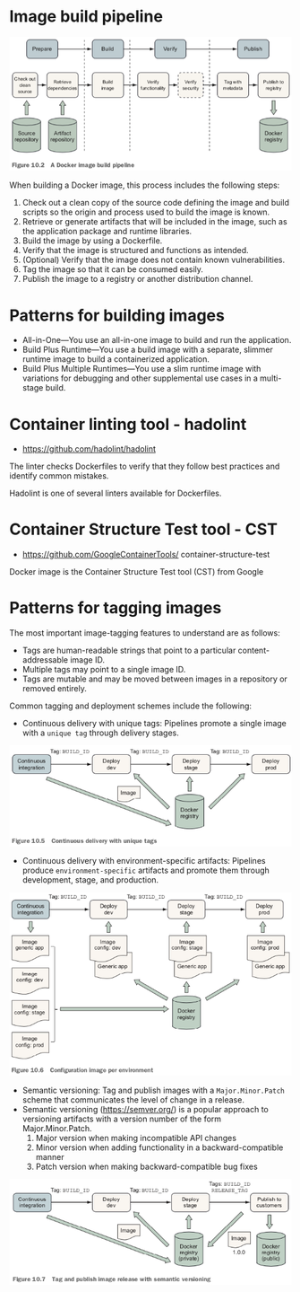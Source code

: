 
# Image build pipeline

![](image/docker-image-build-pipeline.png)

When building a Docker image, this process includes the following steps:

1. Check out a clean copy of the source code defining the image and build scripts so the origin and process used to build the image is known.
2. Retrieve or generate artifacts that will be included in the image, such as the application package and runtime libraries.
3. Build the image by using a Dockerfile.
4. Verify that the image is structured and functions as intended.
5. (Optional) Verify that the image does not contain known vulnerabilities.
6. Tag the image so that it can be consumed easily.
7. Publish the image to a registry or another distribution channel.

# Patterns for building images

- All-in-One—You use an all-in-one image to build and run the application.
- Build Plus Runtime—You use a build image with a separate, slimmer runtime
image to build a containerized application.
- Build Plus Multiple Runtimes—You use a slim runtime image with variations for
debugging and other supplemental use cases in a multi-stage build.

# Container linting tool - hadolint

- https://github.com/hadolint/hadolint

The linter checks Dockerfiles to verify that they follow best practices and identify common mistakes.

Hadolint is one of several linters available for Dockerfiles.

# Container Structure Test tool - CST

- https://github.com/GoogleContainerTools/ container-structure-test

Docker image is the Container Structure Test tool (CST) from Google

# Patterns for tagging images

The most important image-tagging features to understand are as follows:

- Tags are human-readable strings that point to a particular content-addressable image ID.
- Multiple tags may point to a single image ID.
- Tags are mutable and may be moved between images in a repository or removed entirely.

Common tagging and deployment schemes include the following:

- Continuous delivery with unique tags: Pipelines promote a single image with a `unique tag` through delivery stages.

![](image/unique-tags.png)

- Continuous delivery with environment-specific artifacts: Pipelines produce `environment-specific` artifacts and promote them through development, stage, and production.

![](image/per-environment.png)

- Semantic versioning: Tag and publish images with a `Major.Minor.Patch` scheme that communicates the level of change in a release.
- Semantic versioning (https://semver.org/) is a popular approach to versioning artifacts with a version number of the form Major.Minor.Patch.
  1. Major version when making incompatible API changes
  2. Minor version when adding functionality in a backward-compatible manner
  3. Patch version when making backward-compatible bug fixes

![](image/semantic-versioning.png)
